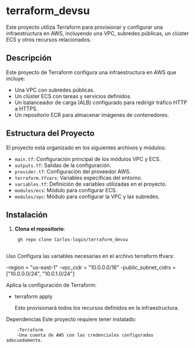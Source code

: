 # terraform_devsu

Este proyecto utiliza Terraform para provisionar y configurar una infraestructura en AWS, incluyendo una VPC, subredes públicas, un clúster ECS y otros recursos relacionados.

## Descripción

Este proyecto de Terraform configura una infraestructura en AWS que incluye:

- Una VPC con subredes públicas.
- Un clúster ECS con tareas y servicios definidos.
- Un balanceador de carga (ALB) configurado para redirigir tráfico HTTP a HTTPS.
- Un repositorio ECR para almacenar imágenes de contenedores.

## Estructura del Proyecto

El proyecto está organizado en los siguientes archivos y módulos:

- `main.tf`: Configuración principal de los módulos VPC y ECS.
- `outputs.tf`: Salidas de la configuración.
- `provider.tf`: Configuración del proveedor AWS.
- `terraform.tfvars`: Variables específicas del entorno.
- `variables.tf`: Definición de variables utilizadas en el proyecto.
- `modules/ecs`: Módulo para configurar ECS.
- `modules/vpc`: Módulo para configurar la VPC y las subredes.

## Instalación

1. **Clona el repositorio**:
   ```sh
    gh repo clone Carlos-login/terraform_devsu



Uso
Configura las variables necesarias en el archivo terraform.tfvars:


-region               = "us-east-1"
-vpc_cidr             = "10.0.0.0/16"
-public_subnet_cidrs  = ["10.0.0.0/24", "10.0.1.0/24"]


Aplica la configuración de Terraform:

- terraform apply

    Esto provisionará todos los recursos definidos en la infraestructura.

Dependencias
   Este proyecto requiere tener instalado:

        -Terraform
        -Una cuenta de AWS con las credenciales configuradas adecuadamente.



